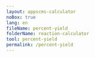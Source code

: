 ```yaml
---
layout: appscms-calculator
noBox: true
lang: en
fileName: percent-yield
folderName: reaction-calculator
tool: percent-yield
permalink: /percent-yield
---
```

